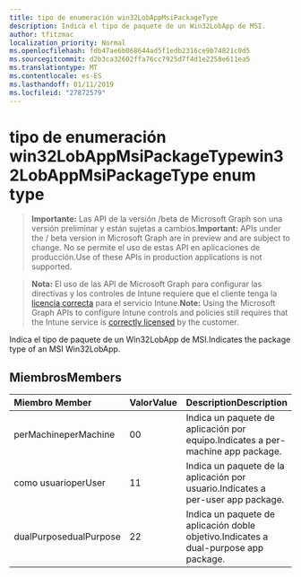 ```yaml
---
title: tipo de enumeración win32LobAppMsiPackageType
description: Indica el tipo de paquete de un Win32LobApp de MSI.
author: tfitzmac
localization_priority: Normal
ms.openlocfilehash: fdb47ae6b068644ad5f1edb2316ce9b74821c0d5
ms.sourcegitcommit: d2b3ca32602ffa76cc7925d7f4d1e2258e611ea5
ms.translationtype: MT
ms.contentlocale: es-ES
ms.lasthandoff: 01/11/2019
ms.locfileid: "27872579"
---
```

# <a name="win32lobappmsipackagetype-enum-type"></a><span data-ttu-id="038b5-103">tipo de enumeración win32LobAppMsiPackageType</span><span class="sxs-lookup"><span data-stu-id="038b5-103">win32LobAppMsiPackageType enum type</span></span>

> <span data-ttu-id="038b5-104">**Importante:** Las API de la versión /beta de Microsoft Graph son una versión preliminar y están sujetas a cambios.</span><span class="sxs-lookup"><span data-stu-id="038b5-104">**Important:** APIs under the / beta version in Microsoft Graph are in preview and are subject to change.</span></span> <span data-ttu-id="038b5-105">No se permite el uso de estas API en aplicaciones de producción.</span><span class="sxs-lookup"><span data-stu-id="038b5-105">Use of these APIs in production applications is not supported.</span></span>

> <span data-ttu-id="038b5-106">**Nota:** El uso de las API de Microsoft Graph para configurar las directivas y los controles de Intune requiere que el cliente tenga la [licencia correcta](https://go.microsoft.com/fwlink/?linkid=839381) para el servicio Intune.</span><span class="sxs-lookup"><span data-stu-id="038b5-106">**Note:** Using the Microsoft Graph APIs to configure Intune controls and policies still requires that the Intune service is [correctly licensed](https://go.microsoft.com/fwlink/?linkid=839381) by the customer.</span></span>

<span data-ttu-id="038b5-107">Indica el tipo de paquete de un Win32LobApp de MSI.</span><span class="sxs-lookup"><span data-stu-id="038b5-107">Indicates the package type of an MSI Win32LobApp.</span></span>
## <a name="members"></a><span data-ttu-id="038b5-108">Miembros</span><span class="sxs-lookup"><span data-stu-id="038b5-108">Members</span></span>
|<span data-ttu-id="038b5-109">Miembro	</span><span class="sxs-lookup"><span data-stu-id="038b5-109">Member</span></span>|<span data-ttu-id="038b5-110">Valor</span><span class="sxs-lookup"><span data-stu-id="038b5-110">Value</span></span>|<span data-ttu-id="038b5-111">Description</span><span class="sxs-lookup"><span data-stu-id="038b5-111">Description</span></span>|
|:---|:---|:---|
|<span data-ttu-id="038b5-112">perMachine</span><span class="sxs-lookup"><span data-stu-id="038b5-112">perMachine</span></span>|<span data-ttu-id="038b5-113">0</span><span class="sxs-lookup"><span data-stu-id="038b5-113">0</span></span>|<span data-ttu-id="038b5-114">Indica un paquete de aplicación por equipo.</span><span class="sxs-lookup"><span data-stu-id="038b5-114">Indicates a per-machine app package.</span></span>|
|<span data-ttu-id="038b5-115">como usuario</span><span class="sxs-lookup"><span data-stu-id="038b5-115">perUser</span></span>|<span data-ttu-id="038b5-116">1</span><span class="sxs-lookup"><span data-stu-id="038b5-116">1</span></span>|<span data-ttu-id="038b5-117">Indica un paquete de la aplicación por usuario.</span><span class="sxs-lookup"><span data-stu-id="038b5-117">Indicates a per-user app package.</span></span>|
|<span data-ttu-id="038b5-118">dualPurpose</span><span class="sxs-lookup"><span data-stu-id="038b5-118">dualPurpose</span></span>|<span data-ttu-id="038b5-119">2</span><span class="sxs-lookup"><span data-stu-id="038b5-119">2</span></span>|<span data-ttu-id="038b5-120">Indica un paquete de aplicación doble objetivo.</span><span class="sxs-lookup"><span data-stu-id="038b5-120">Indicates a dual-purpose app package.</span></span>|





